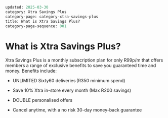```meta
updated: 2025-03-30
category: Xtra Savings Plus
category-page: category-xtra-savings-plus
title: What is Xtra Savings Plus?
category-page-sequence: 001
```

# What is Xtra Savings Plus?  

Xtra Savings Plus is a monthly subscription plan for only R99p/m that offers members a range of exclusive benefits to save you guaranteed time and money. Benefits include: 

- UNLIMITED Sixty60 deliveries (R350 minimum spend) 

- Save 10% Xtra in-store every month (Max R200 savings)  

- DOUBLE personalised offers 

- Cancel anytime, with a no risk 30-day money-back guarantee 
